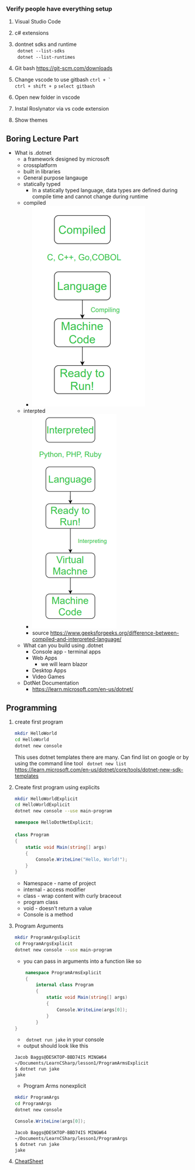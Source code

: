 ### Verify people have everything setup
1. Visual Studio Code
2. c# extensions
3. dontnet sdks and runtime  
    ``` dotnet --list-sdks```  
    ``` dotnet --list-runtimes```  
4. Git bash
    https://git-scm.com/downloads
5. Change vscode to use gitbash
    ``` ctrl + `  ```  
    ``` ctrl + shift + p ```
    ``` select gitbash ```

6. Open new folder in vscode
7. Instal Roslynator via vs code extension
8. Show themes

## Boring Lecture Part

* What is .dotnet
    * a framework designed by microsoft
    * crossplatform
    * built in libraries
    * General purpose langauge
    * statically typed
        * In a statically typed language, data types are defined during compile time and cannot change during runtime
    * compiled
        * ![Alt text](image.png) 
    * interpted 
        * ![Alt text](image-1.png)
        * source https://www.geeksforgeeks.org/difference-between-compiled-and-interpreted-language/
    * What can you build using .dotnet
        * Console app - terminal apps
        * Web Apps
            * we will learn blazor
        * Desktop Apps
        * Video Games
    * DotNet Documentation
        * https://learn.microsoft.com/en-us/dotnet/
    
## Programming 

1. create first program  
    ```bash  
    mkdir HelloWorld
    cd HelloWorld
    dotnet new console
    ```
    This uses dotnet templates there are many. Can find list on google or by using the command line tool
    ``` dotnet new list```
    https://learn.microsoft.com/en-us/dotnet/core/tools/dotnet-new-sdk-templates
2. Create first program using explicits
    ```bash  
    mkdir HelloWorldExplicit
    cd HelloWorldExplicit
    dotnet new console --use main-program
    ```
    
    ```C# 
    namespace HelloDotNetExplicit;

    class Program
    {
        static void Main(string[] args)
        {
            Console.WriteLine("Hello, World!");
        }
    }
    ```
    * Namespace - name of project
    * internal - access modifier 
    * class - wrap content with curly braceout
    * program class 
    * void - doesn't return a value
    * Console is a method
3. Program Arguments
    ```bash  
    mkdir ProgramArgsExplicit
    cd ProgramArgsExplicit
    dotnet new console --use main-program
    ```
    * you can pass in arguments into a function like so  
    ```c#
        namespace ProgramArmsExplicit
        {
            internal class Program
            {
                static void Main(string[] args)
                {
                    Console.WriteLine(args[0]);
                }
            }
    }

    ```
    * ``` dotnet run jake``` in your console  
    * output should look like this 
    ``` 
    Jacob Baggs@DESKTOP-BBD74IS MINGW64 ~/Documents/LearnCSharp/lesson1/ProgramArmsExplicit
    $ dotnet run jake
    jake
    ```
    * Program Arms nonexplicit
    ```bash  
    mkdir ProgramArgs
    cd ProgramArgs
    dotnet new console
    ```
    ```c#
    Console.WriteLine(args[0]);

    ```
    ```
    Jacob Baggs@DESKTOP-BBD74IS MINGW64 ~/Documents/LearnCSharp/lesson1/ProgramArgs
    $ dotnet run jake
    jake
    ```

3. [CheatSheet](https://zerotomastery.io/cheatsheets/csharp-cheat-sheet/)
